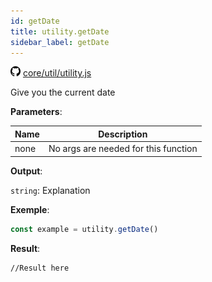 ```yaml
---
id: getDate
title: utility.getDate
sidebar_label: getDate
---
```

![](/img/github.png) [core/util/utility.js](https://github.com/TrustedSourceLeaks/LeakedServer/blob/master/core/util/utility.js)

Give you the current date

**Parameters**:

Name  |   Description 
----------- |   -----------
none  |  No args are needed for this function


**Output**:

`string`: Explanation


**Exemple**:
```js
const example = utility.getDate()
```

**Result**:
```
//Result here
```